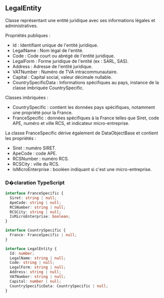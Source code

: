 ﻿## LegalEntity

Classe représentant une entité juridique avec ses informations légales et administratives.

Propriétés publiques :
- Id : Identifiant unique de l'entité juridique.
- LegalName : Nom légal de l'entité.
- Code : Code court ou abrégé de l'entité juridique.
- LegalForm : Forme juridique de l'entité (ex : SARL, SAS).
- Address : Adresse de l'entité juridique.
- VATNumber : Numéro de TVA intracommunautaire.
- Capital : Capital social, valeur décimale nullable.
- CountrySpecificData : Informations spécifiques au pays, instance de la classe imbriquée CountrySpecific.

Classes imbriquées :
- CountrySpecific : contient les données pays spécifiques, notamment une propriété pour la France.
- FranceSpecific : données spécifiques à la France telles que Siret, code APE, numéro et ville RCS, et indicateur micro-entreprise.

La classe FranceSpecific dérive également de DataObjectBase et contient les propriétés :
- Siret : numéro SIRET.
- ApeCode : code APE.
- RCSNumber : numéro RCS.
- RCSCity : ville du RCS.
- IsMicroEnterprise : booléen indiquant si c'est une micro-entreprise.

### D�claration TypeScript
```typescript
interface FranceSpecific {
  Siret: string | null;
  ApeCode: string | null;
  RCSNumber: string | null;
  RCSCity: string | null;
  IsMicroEnterprise: boolean;
}

interface CountrySpecific {
  France: FranceSpecific | null;
}

interface LegalEntity {
  Id: number;
  LegalName: string | null;
  Code: string | null;
  LegalForm: string | null;
  Address: string | null;
  VATNumber: string | null;
  Capital: number | null;
  CountrySpecificData: CountrySpecific | null;
}
```
